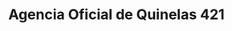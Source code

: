 ---
title: "Agencia Oficial de Quinelas 421"
url: /san-antonio/agencia-oficial-de-quinelas-421/
shop: Lotterie
---